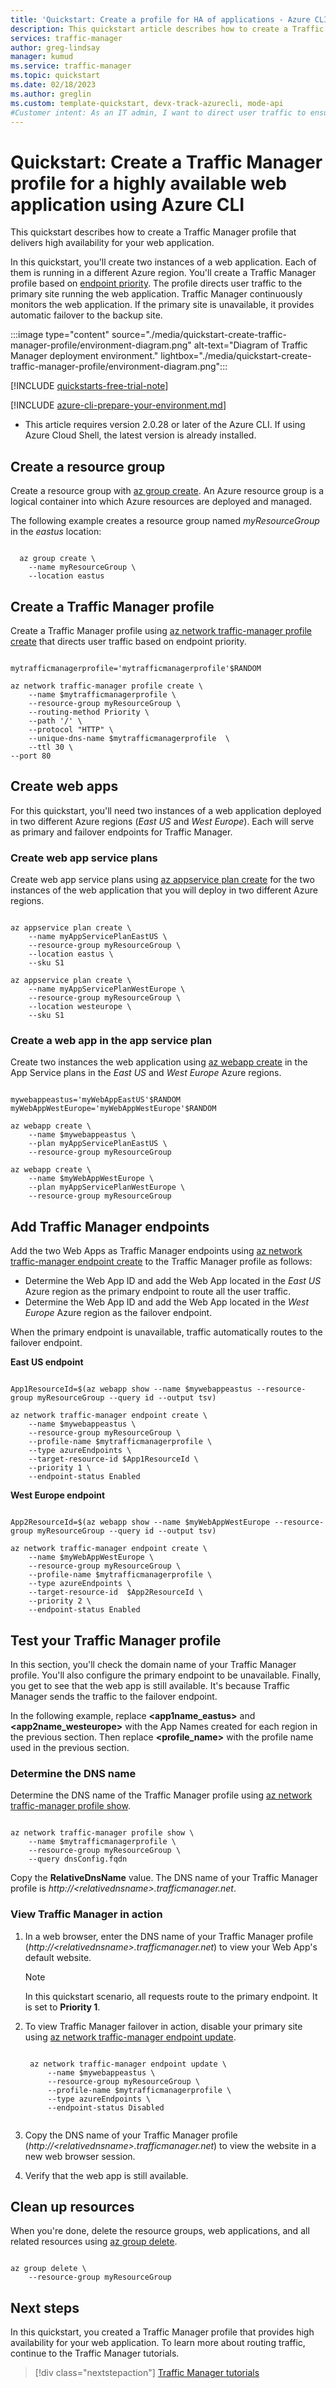 ```yaml
---
title: 'Quickstart: Create a profile for HA of applications - Azure CLI - Azure Traffic Manager'
description: This quickstart article describes how to create a Traffic Manager profile to build a highly available web application by using Azure CLI.
services: traffic-manager
author: greg-lindsay
manager: kumud
ms.service: traffic-manager
ms.topic: quickstart
ms.date: 02/18/2023
ms.author: greglin
ms.custom: template-quickstart, devx-track-azurecli, mode-api
#Customer intent: As an IT admin, I want to direct user traffic to ensure high availability of web applications.
---
```


# Quickstart: Create a Traffic Manager profile for a highly available web application using Azure CLI

This quickstart describes how to create a Traffic Manager profile that delivers high availability for your web application.

In this quickstart, you'll create two instances of a web application. Each of them is running in a different Azure region. You'll create a Traffic Manager profile based on [endpoint priority](traffic-manager-routing-methods.md#priority-traffic-routing-method). The profile directs user traffic to the primary site running the web application. Traffic Manager continuously monitors the web application. If the primary site is unavailable, it provides automatic failover to the backup site.

:::image type="content" source="./media/quickstart-create-traffic-manager-profile/environment-diagram.png" alt-text="Diagram of Traffic Manager deployment environment." lightbox="./media/quickstart-create-traffic-manager-profile/environment-diagram.png":::

[!INCLUDE [quickstarts-free-trial-note](~/reusable-content/ce-skilling/azure/includes/quickstarts-free-trial-note.md)]

[!INCLUDE [azure-cli-prepare-your-environment.md](~/reusable-content/azure-cli/azure-cli-prepare-your-environment.md)]

- This article requires version 2.0.28 or later of the Azure CLI. If using Azure Cloud Shell, the latest version is already installed.

## Create a resource group
Create a resource group with [az group create](/cli/azure/group). An Azure resource group is a logical container into which Azure resources are deployed and managed.

The following example creates a resource group named *myResourceGroup* in the *eastus* location:

```azurecli-interactive

  az group create \
    --name myResourceGroup \
    --location eastus

```

## Create a Traffic Manager profile

Create a Traffic Manager profile using [az network traffic-manager profile create](/cli/azure/network/traffic-manager/profile#az-network-traffic-manager-profile-create) that directs user traffic based on endpoint priority.


```azurecli-interactive

mytrafficmanagerprofile='mytrafficmanagerprofile'$RANDOM

az network traffic-manager profile create \
	--name $mytrafficmanagerprofile \
	--resource-group myResourceGroup \
	--routing-method Priority \
	--path '/' \
	--protocol "HTTP" \
	--unique-dns-name $mytrafficmanagerprofile  \
	--ttl 30 \
--port 80

```

## Create web apps

For this quickstart, you'll need two instances of a web application deployed in two different Azure regions (*East US* and *West Europe*). Each will serve as primary and failover endpoints for Traffic Manager.

### Create web app service plans
Create web app service plans using [az appservice plan create](/cli/azure/appservice/plan#az-appservice-plan-create) for the two instances of the web application that you will deploy in two different Azure regions.


```azurecli-interactive

az appservice plan create \
    --name myAppServicePlanEastUS \
    --resource-group myResourceGroup \
    --location eastus \
    --sku S1

az appservice plan create \
    --name myAppServicePlanWestEurope \
    --resource-group myResourceGroup \
    --location westeurope \
    --sku S1

```

### Create a web app in the app service plan
Create two instances the web application using [az webapp create](/cli/azure/webapp#az-webapp-create) in the App Service plans in the *East US* and *West Europe* Azure regions.

```azurecli-interactive

mywebappeastus='myWebAppEastUS'$RANDOM
myWebAppWestEurope='myWebAppWestEurope'$RANDOM

az webapp create \
    --name $mywebappeastus \
    --plan myAppServicePlanEastUS \
    --resource-group myResourceGroup

az webapp create \
    --name $myWebAppWestEurope \
    --plan myAppServicePlanWestEurope \
    --resource-group myResourceGroup

```

## Add Traffic Manager endpoints
Add the two Web Apps as Traffic Manager endpoints using [az network traffic-manager endpoint create](/cli/azure/network/traffic-manager/endpoint#az-network-traffic-manager-endpoint-create) to the Traffic Manager profile as follows:

- Determine the Web App ID and add the Web App located in the *East US* Azure region as the primary endpoint to route all the user traffic. 
- Determine the Web App ID and add the Web App located in the *West Europe* Azure region as the failover endpoint. 

When the primary endpoint is unavailable, traffic automatically routes to the failover endpoint.


**East US endpoint**

```azurecli-interactive

App1ResourceId=$(az webapp show --name $mywebappeastus --resource-group myResourceGroup --query id --output tsv)

az network traffic-manager endpoint create \
    --name $mywebappeastus \
    --resource-group myResourceGroup \
    --profile-name $mytrafficmanagerprofile \
    --type azureEndpoints \
    --target-resource-id $App1ResourceId \
    --priority 1 \
    --endpoint-status Enabled

```

**West Europe endpoint**

```azurecli-interactive

App2ResourceId=$(az webapp show --name $myWebAppWestEurope --resource-group myResourceGroup --query id --output tsv)

az network traffic-manager endpoint create \
    --name $myWebAppWestEurope \
    --resource-group myResourceGroup \
    --profile-name $mytrafficmanagerprofile \
    --type azureEndpoints \
    --target-resource-id  $App2ResourceId \
    --priority 2 \
    --endpoint-status Enabled
```


## Test your Traffic Manager profile

In this section, you'll check the domain name of your Traffic Manager profile. You'll also configure the primary endpoint to be unavailable. Finally, you get to see that the web app is still available. It's because Traffic Manager sends the traffic to the failover endpoint.

In the following example, replace **<app1name_eastus>** and **<app2name_westeurope>** with the App Names created for each region in the previous section. Then replace **<profile_name>** with the profile name used in the previous section.

### Determine the DNS name

Determine the DNS name of the Traffic Manager profile using [az network traffic-manager profile show](/cli/azure/network/traffic-manager/profile#az-network-traffic-manager-profile-show).

```azurecli-interactive

az network traffic-manager profile show \
    --name $mytrafficmanagerprofile \
    --resource-group myResourceGroup \
    --query dnsConfig.fqdn

```

Copy the **RelativeDnsName** value. The DNS name of your Traffic Manager profile is *http://<*relativednsname*>.trafficmanager.net*. 

### View Traffic Manager in action
1. In a web browser, enter the DNS name of your Traffic Manager profile (*http://<*relativednsname*>.trafficmanager.net*) to view your Web App's default website.

    > [!NOTE]
    > In this quickstart scenario, all requests route to the primary endpoint. It is set to **Priority 1**.
2. To view Traffic Manager failover in action, disable your primary site using [az network traffic-manager endpoint update](/cli/azure/network/traffic-manager/endpoint#az-network-traffic-manager-endpoint-update).

   ```azurecli-interactive

    az network traffic-manager endpoint update \
        --name $mywebappeastus \
        --resource-group myResourceGroup \
        --profile-name $mytrafficmanagerprofile \
        --type azureEndpoints \
        --endpoint-status Disabled
    
   ```

3. Copy the DNS name of your Traffic Manager profile (*http://<*relativednsname*>.trafficmanager.net*) to view the website in a new web browser session.
4. Verify that the web app is still available.

## Clean up resources

When you're done, delete the resource groups, web applications, and all related resources using [az group delete](/cli/azure/group#az-group-delete).

```azurecli-interactive

az group delete \
    --resource-group myResourceGroup

```

## Next steps

In this quickstart, you created a Traffic Manager profile that provides high availability for your web application. To learn more about routing traffic, continue to the Traffic Manager tutorials.

> [!div class="nextstepaction"]
> [Traffic Manager tutorials](tutorial-traffic-manager-improve-website-response.md)
